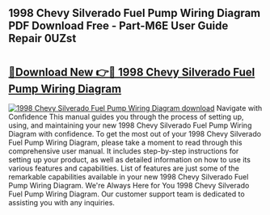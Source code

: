 ## 1998 Chevy Silverado Fuel Pump Wiring Diagram PDF Download Free - Part-M6E User Guide Repair 0UZst

# <h2><a href="http://dfs0cy.blite.top/?on=1998+Chevy+Silverado+Fuel+Pump+Wiring+Diagram">🔗Download New 👉🔴 1998 Chevy Silverado Fuel Pump Wiring Diagram</a></h2>

[![1998 Chevy Silverado Fuel Pump Wiring Diagram download](https://i.imgur.com/lujVjoI.png)](http://dfs0cy.blite.top/?on=1998+Chevy+Silverado+Fuel+Pump+Wiring+Diagram)
Navigate with Confidence This manual guides you through the process of setting up, using, and maintaining your new 1998 Chevy Silverado Fuel Pump Wiring Diagram with confidence. To get the most out of your 1998 Chevy Silverado Fuel Pump Wiring Diagram, please take a moment to read through this comprehensive user manual. It includes step-by-step instructions for setting up your product, as well as detailed information on how to use its various features and capabilities. List of features are just some of the remarkable capabilities available in your new 1998 Chevy Silverado Fuel Pump Wiring Diagram. We're Always Here for You 1998 Chevy Silverado Fuel Pump Wiring Diagram. Our customer support team is dedicated to assisting you with any inquiries.
